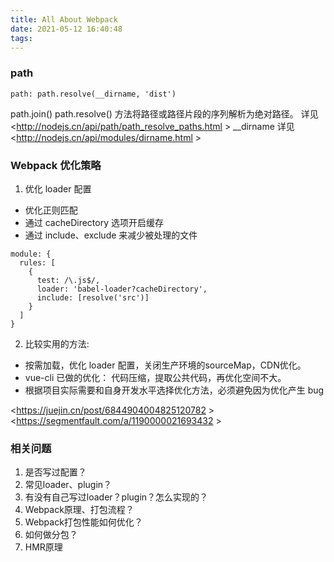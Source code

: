 ```yaml
---
title: All About Webpack
date: 2021-05-12 16:40:48
tags:
---
```

### path
```
path: path.resolve(__dirname, 'dist')
```
path.join()
path.resolve() 方法将路径或路径片段的序列解析为绝对路径。
详见 <http://nodejs.cn/api/path/path_resolve_paths.html >
__dirname 详见 <http://nodejs.cn/api/modules/dirname.html >

### Webpack 优化策略
1. 优化 loader 配置
- 优化正则匹配
- 通过 cacheDirectory 选项开启缓存
- 通过 include、exclude 来减少被处理的文件

```
module: {
  rules: [
    {
      test: /\.js$/,
      loader: 'babel-loader?cacheDirectory',
      include: [resolve('src')]
    }
  ]
}
```

2. 比较实用的方法: 
- 按需加载，优化 loader 配置，关闭生产环境的sourceMap，CDN优化。
- vue-cli 已做的优化： 代码压缩，提取公共代码，再优化空间不大。
- 根据项目实际需要和自身开发水平选择优化方法，必须避免因为优化产生 bug

<https://juejin.cn/post/6844904004825120782 >
<https://segmentfault.com/a/1190000021693432 >

### 相关问题
1. 是否写过配置？
2. 常见loader、plugin？
3. 有没有自己写过loader？plugin？怎么实现的？
4. Webpack原理、打包流程？
5. Webpack打包性能如何优化？ 
6. 如何做分包？ 
7. HMR原理